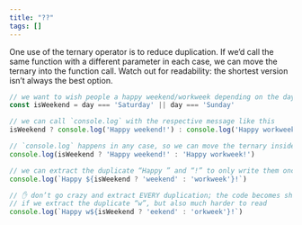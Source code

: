 ```yaml
---
title: "??"
tags: []
---
```

One use of the ternary operator is to reduce duplication. If we’d call the same function with a different parameter in each case, we can move the ternary into the function call. Watch out for readability: the shortest version isn’t always the best option.

```js
// we want to wish people a happy weekend/workweek depending on the day
const isWeekend = day === 'Saturday' || day === 'Sunday'

// we can call `console.log` with the respective message like this
isWeekend ? console.log('Happy weekend!') : console.log('Happy workweek!')

// `console.log` happens in any case, so we can move the ternary inside it
console.log(isWeekend ? 'Happy weekend!' : 'Happy workweek!')

// we can extract the duplicate “Happy ” and “!” to only write them once
console.log(`Happy ${isWeekend ? 'weekend' : 'workweek'}!`)

// ✋ don’t go crazy and extract EVERY duplication; the code becomes shorter
// if we extract the duplicate “w”, but also much harder to read
console.log(`Happy w${isWeekend ? 'eekend' : 'orkweek'}!`)
```
